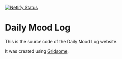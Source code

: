 [![Netlify Status](https://api.netlify.com/api/v1/badges/9cb8278c-cdf3-4383-b990-922ce4183fee/deploy-status)](https://app.netlify.com/sites/daily-mood-log/deploys)

# Daily Mood Log

This is the source code of the Daily Mood Log website.

It was created using [Gridsome](https://gridsome.org/).

